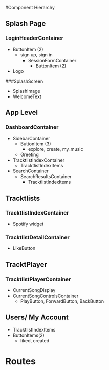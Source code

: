 #Component Hierarchy 

## Splash Page

### LoginHeaderContainer
* ButtonItem (2)
	* sign up, sign in 
	  * SessionFormContainer
	  	* ButtonItem (2)
* Logo

###SplashScreen
* SplashImage
* WelcomeText


## App Level

### DashboardContainer
* SidebarContainer
	* ButtonItem (3)
		* explore, create, my_music
	* Greeting
* TracktlistIndexContainer
	* TracktlistIndexItems
* SearchContainer
	* SearchResultsContainer
		* TracktlistIndexItems

## Tracktlists

### TracktlistIndexContainer
* Spotify widget
### TracktlistDetailContainer
* LikeButton 

## TracktPlayer

### TracktlistPlayerContainer
* CurrentSongDisplay
* CurrentSongControlsContainer
	* PlayButton, ForwardButton, BackButton

## Users/ My Account
* TracktlistIndexItems
* ButtonItems(2)
	* liked, created 


# Routes 


